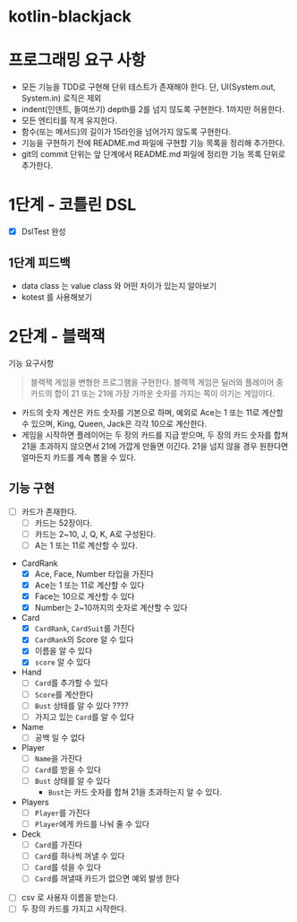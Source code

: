# kotlin-blackjack
# 프로그래밍 요구 사항
- 모든 기능을 TDD로 구현해 단위 테스트가 존재해야 한다. 단, UI(System.out, System.in) 로직은 제외
- indent(인덴트, 들여쓰기) depth를 2를 넘지 않도록 구현한다. 1까지만 허용한다.
- 모든 엔티티를 작게 유지한다.
- 함수(또는 메서드)의 길이가 15라인을 넘어가지 않도록 구현한다.
- 기능을 구현하기 전에 README.md 파일에 구현할 기능 목록을 정리해 추가한다.
- git의 commit 단위는 앞 단계에서 README.md 파일에 정리한 기능 목록 단위로 추가한다.

# 1단계 - 코틀린 DSL
- [X] DslTest 완성

## 1단계 피드백
- data class 는 value class 와 어떤 차이가 있는지 알아보기
- kotest 를 사용해보기

# 2단계 - 블랙잭
기능 요구사항
> 블랙잭 게임을 변형한 프로그램을 구현한다.
> 블랙잭 게임은 딜러와 플레이어 중 카드의 합이 21 또는 21에 가장 가까운 숫자를 가지는 쪽이 이기는 게임이다.
- 카드의 숫자 계산은 카드 숫자를 기본으로 하며, 예외로 Ace는 1 또는 11로 계산할 수 있으며, King, Queen, Jack은 각각 10으로 계산한다.
- 게임을 시작하면 플레이어는 두 장의 카드를 지급 받으며, 두 장의 카드 숫자를 합쳐 21을 초과하지 않으면서 21에 가깝게 만들면 이긴다.
  21을 넘지 않을 경우 원한다면 얼마든지 카드를 계속 뽑을 수 있다.

## 기능 구현
- [ ] 카드가 존재한다.
    - [ ] 카드는 52장이다.
    - [ ] 카드는 2~10, J, Q, K, A로 구성된다.
    - [ ] A는 1 또는 11로 계산할 수 있다.
- CardRank
    - [X] Ace, Face, Number 타입을 가진다
    - [X] Ace는 1 또는 11로 계산할 수 있다
    - [X] Face는 10으로 계산할 수 있다
    - [X] Number는 2~10까지의 숫자로 계산할 수 있다
- Card
    - [X] `CardRank`, `CardSuit`를 가진다
    - [X] `CardRank`의 Score 알 수 있다
    - [X] 이름을 알 수 있다
    - [X] `score` 알 수 있다
- Hand
    - [ ] `Card`를 추가할 수 있다
    - [ ] `Score`를 계산한다
    - [ ] `Bust` 상태를 알 수 있다 ????
    - [ ] 가지고 있는 `Card`를 알 수 있다
- Name
    - [ ] 공백 일 수 없다
- Player
    - [ ] `Name`을 가진다
    - [ ] `Card`를 받을 수 있다
    - [ ] `Bust` 상태를 알 수 있다
        - `Bust`는 카드 숫자를 합쳐 21을 초과하는지 알 수 있다.
- Players
    - [ ] `Player`를 가진다
    - [ ] `Player`에게 카드를 나눠 줄 수 있다
- Deck
    - [ ] `Card`를 가진다
    - [ ] `Card`를 하나씩 꺼낼 수 있다
    - [ ] `Card`를 섞을 수 있다
    - [ ] `Card`를 꺼낼때 카드가 없으면 예외 발생 한다
- [ ] csv 로 사용자 이름을 받는다.
- [ ] 두 장의 카드를 가지고 시작한다.
